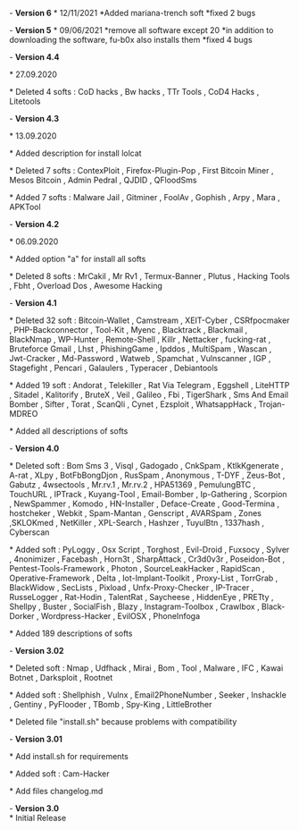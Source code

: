 
\- **Version 6**
\* 12/11/2021
\*Added mariana-trench soft
\*fixed 2 bugs



\- **Version 5**
\* 09/06/2021
\*remove all software except 20
\*in addition to downloading the software, fu-b0x also installs them
\*fixed 4 bugs



\- **Version 4.4** 

\* 27.09.2020

\* Deleted 4 softs : CoD hacks , Bw hacks , TTr Tools , CoD4 Hacks , Litetools






\- **Version 4.3** 

\* 13.09.2020

\* Added description for install lolcat

\* Deleted 7 softs : ContexPloit , Firefox-Plugin-Pop , First Bitcoin Miner , Mesos Bitcoin , Admin Pedral , QJDID , QFloodSms

\* Added 7 softs : Malware Jail , Gitminer , FoolAv , Gophish , Arpy , Mara , APKTool





\- **Version 4.2** 

\* 06.09.2020

\* Added option "a" for install all softs 

\* Deleted 8 softs : MrCakil , Mr Rv1 , Termux-Banner , Plutus , Hacking Tools , Fbht , Overload Dos , Awesome Hacking 





\- **Version 4.1** 

\* Deleted 32 soft : Bitcoin-Wallet , Camstream , XEIT-Cyber , CSRfpocmaker , PHP-Backconnector , Tool-Kit , Myenc , Blacktrack , Blackmail , BlackNmap , WP-Hunter , Remote-Shell , Killr , Nettacker , fucking-rat , Bruteforce Gmail , Lhst , PhishingGame , Ipddos , MultiSpam , Wascan , Jwt-Cracker , Md-Password , Watweb , Spamchat , Vulnscanner , IGP , Stagefight , Pencari , Galaulers , Typeracer , Debiantools 

\* Added 19 soft : Andorat , Telekiller , Rat Via Telegram , Eggshell , LiteHTTP , Sitadel , Kalitorify , BruteX , Veil , Galileo , Fbi , TigerShark , Sms And Email Bomber , Sifter , Torat , ScanQli , Cynet , Ezsploit , WhatsappHack , Trojan-MDREO

\* Added all descriptions of softs





\- **Version 4.0** 

\* Deleted soft : Bom Sms 3 , Visql , Gadogado , CnkSpam , KtlkKgenerate , A-rat , XLpy , BotFbBongDjon , RusSpam , Anonymous , T-DYF , Zeus-Bot , Gabutz , 4wsectools , Mr.rv.1 , Mr.rv.2 , HPA51369 , PemulungBTC , TouchURL , IPTrack , Kuyang-Tool , Email-Bomber , Ip-Gathering , Scorpion , NewSpammer , Komodo , HN-Installer , Deface-Create , Good-Termina , hostcheker , Webkit , Spam-Mantan , Genscript , AVARSpam , Zones ,SKLOKmed , NetKiller , XPL-Search , Hashzer , TuyulBtn , 1337hash , Cyberscan 

\* Added soft : PyLoggy , Osx Script , Torghost , Evil-Droid , Fuxsocy , Sylver , 4nonimizer , Facebash , Horn3t , SharpAttack , Cr3d0v3r , Poseidon-Bot , Pentest-Tools-Framework , Photon , SourceLeakHacker , RapidScan , Operative-Framework , Delta , Iot-Implant-Toolkit , Proxy-List , TorrGrab , BlackWidow , SecLists , Pixload , Unfx-Proxy-Checker , IP-Tracer , RusseLogger , Rat-Hodin , TalentRat , Saycheese , HiddenEye , PRETty , Shellpy , Buster , SocialFish , Blazy , Instagram-Toolbox , Crawlbox , Black-Dorker , Wordpress-Hacker , EvilOSX , PhoneInfoga

\* Added 189 descriptions of softs 





\- **Version 3.02**  

\* Deleted soft : Nmap , Udfhack , Mirai , Bom , Tool , Malware , IFC , Kawai Botnet , Darksploit , Rootnet

\* Added soft : Shellphish , Vulnx , Email2PhoneNumber , Seeker , Inshackle , Gentiny , PyFlooder , TBomb , Spy-King , LittleBrother

\* Deleted file "install.sh" because problems with compatibility 





\- **Version 3.01**  

\* Add install.sh for requirements

\* Added soft : Cam-Hacker 

\* Add files changelog.md



\- **Version 3.0**  
\* Initial Release
